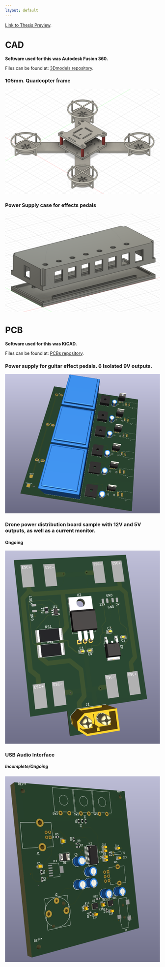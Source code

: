 ```yaml
---
layout: default
---
```

[Link to Thesis Preview](./EEGpreview.html).

# CAD

**Software used for this was Autodesk Fusion 360.**

Files can be found at: [3Dmodels repository](https://github.com/mffellay/3Dmodels).

### 105mm. Quadcopter frame

<img src="https://raw.githubusercontent.com/mffellay/3Dmodels/main/Drone105mm/drone.png" alt="drone">

### Power Supply case for effects pedals

<img src="https://raw.githubusercontent.com/mffellay/3Dmodels/main/Power%20Supply%20case/casepsu.png" alt="casepsu">


# PCB

**Software used for this was KiCAD.**

Files can be found at: [PCBs repository](https://github.com/mffellay/PCBs).

### Power supply for guitar effect pedals. 6 Isolated 9V outputs.

<img src="https://raw.githubusercontent.com/mffellay/PCBs/main/PowerSupply/powersupply3d.png" alt="powersupply3d">

### Drone power distribution board sample with 12V and 5V outputs, as well as a current monitor.

#### Ongoing ####

<img src="https://raw.githubusercontent.com/mffellay/PCBs/main/pdb/DronePDB.png">

### USB Audio Interface

##### _Incomplete/Ongoing_

<img src="https://raw.githubusercontent.com/mffellay/PCBs/main/USBAudioInterface/audiointerface3d.png" alt="audiointerface3d" />
